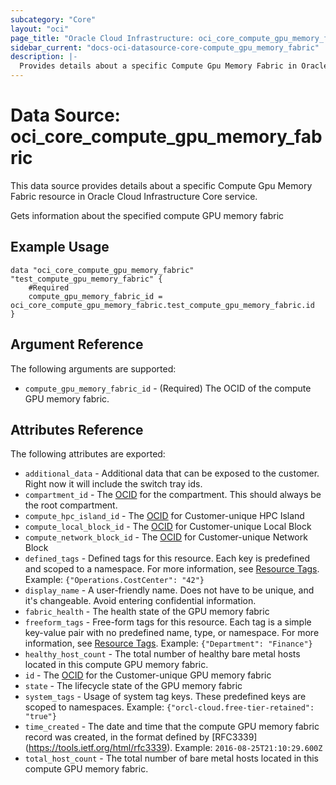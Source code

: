 ```yaml
---
subcategory: "Core"
layout: "oci"
page_title: "Oracle Cloud Infrastructure: oci_core_compute_gpu_memory_fabric"
sidebar_current: "docs-oci-datasource-core-compute_gpu_memory_fabric"
description: |-
  Provides details about a specific Compute Gpu Memory Fabric in Oracle Cloud Infrastructure Core service
---
```


# Data Source: oci_core_compute_gpu_memory_fabric
This data source provides details about a specific Compute Gpu Memory Fabric resource in Oracle Cloud Infrastructure Core service.

Gets information about the specified compute GPU memory fabric


## Example Usage

```hcl
data "oci_core_compute_gpu_memory_fabric" "test_compute_gpu_memory_fabric" {
	#Required
	compute_gpu_memory_fabric_id = oci_core_compute_gpu_memory_fabric.test_compute_gpu_memory_fabric.id
}
```

## Argument Reference

The following arguments are supported:

* `compute_gpu_memory_fabric_id` - (Required) The OCID of the compute GPU memory fabric.


## Attributes Reference

The following attributes are exported:

* `additional_data` - Additional data that can be exposed to the customer. Right now it will include the switch tray ids. 
* `compartment_id` - The [OCID](https://docs.cloud.oracle.com/iaas/Content/General/Concepts/identifiers.htm) for the compartment. This should always be the root compartment. 
* `compute_hpc_island_id` - The [OCID](https://docs.cloud.oracle.com/iaas/Content/General/Concepts/identifiers.htm) for Customer-unique HPC Island 
* `compute_local_block_id` - The [OCID](https://docs.cloud.oracle.com/iaas/Content/General/Concepts/identifiers.htm) for Customer-unique Local Block 
* `compute_network_block_id` - The [OCID](https://docs.cloud.oracle.com/iaas/Content/General/Concepts/identifiers.htm) for Customer-unique Network Block 
* `defined_tags` - Defined tags for this resource. Each key is predefined and scoped to a namespace. For more information, see [Resource Tags](https://docs.cloud.oracle.com/iaas/Content/General/Concepts/resourcetags.htm).  Example: `{"Operations.CostCenter": "42"}` 
* `display_name` - A user-friendly name. Does not have to be unique, and it's changeable. Avoid entering confidential information. 
* `fabric_health` - The health state of the GPU memory fabric 
* `freeform_tags` - Free-form tags for this resource. Each tag is a simple key-value pair with no predefined name, type, or namespace. For more information, see [Resource Tags](https://docs.cloud.oracle.com/iaas/Content/General/Concepts/resourcetags.htm).  Example: `{"Department": "Finance"}` 
* `healthy_host_count` - The total number of healthy bare metal hosts located in this compute GPU memory fabric.
* `id` - The [OCID](https://docs.cloud.oracle.com/iaas/Content/General/Concepts/identifiers.htm) for the Customer-unique GPU memory fabric 
* `state` - The lifecycle state of the GPU memory fabric 
* `system_tags` - Usage of system tag keys. These predefined keys are scoped to namespaces. Example: `{"orcl-cloud.free-tier-retained": "true"}` 
* `time_created` - The date and time that the compute GPU memory fabric record was created, in the format defined by [RFC3339] (https://tools.ietf.org/html/rfc3339).  Example: `2016-08-25T21:10:29.600Z` 
* `total_host_count` - The total number of bare metal hosts located in this compute GPU memory fabric.

